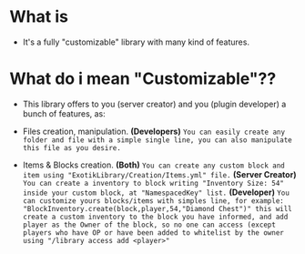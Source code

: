 # **What is**
- It's a fully "customizable" library with many kind of features.

# **What do i mean "Customizable"??**
- This library offers to you (server creator) and you (plugin developer) a bunch of features, as:


- Files creation, manipulation. 
**(Developers)** `You can easily create any folder and file with a simple single line, you can also manipulate this file as you desire.`


- Items & Blocks creation. 
**(Both)** `You can create any custom block and item using "ExotikLibrary/Creation/Items.yml" file.`
**(Server Creator)** `You can create a inventory to block writing "Inventory Size: 54" inside your custom block, at "NamespacedKey" list.`
**(Developer)** `You can customize yours blocks/items with simples line, for example: "BlockInventory.create(block,player,54,"Diamond Chest")"
this will create a custom inventory to the block you have informed, and add player as the Owner of the block, so no one can access (except players who have OP or have been added to whitelist by the owner using "/library access add <player>"`

